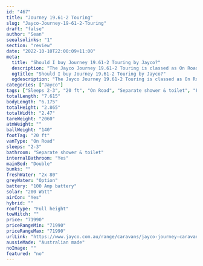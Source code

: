 ```yaml
---
id: "467"
title: "Journey 19.61-2 Touring"
slug: "Jayco-Journey-19-61-2-Touring"
draft: "false"
author: "Sean"
seealsolinks: "1"
section: "review"
date: "2022-10-10T22:00:09+11:00"
meta:
  title: "Should I buy Journey 19.61-2 Touring by Jayco?"
  description: "The Jayco Journey 19.61-2 Touring is classed as On Road, and sleeps 2-3 people. It is Australian made and comes in at 20 ft. It generally has Separate shower & toilet."
  ogtitle: "Should I buy Journey 19.61-2 Touring by Jayco?"
  ogdescription: "The Jayco Journey 19.61-2 Touring is classed as On Road, and sleeps 2-3 people. It is Australian made and comes in at 20 ft. It generally has Separate shower & toilet."
categories: ["Jayco"]
tags: ["Sleeps 2-3", "20 ft", "On Road", "Separate shower & toilet", "Full height", "70 - 80k"]
totalLength: "7.615"
bodyLength: "6.175"
totalHeight: "2.865"
totalWidth: "2.47"
tareWeight: "2060"
atmWeight: ""
ballWeight: "140"
footTag: "20 ft"
vanType: "On Road"
sleeps: "2-3"
bathroom: "Separate shower & toilet"
internalBathroom: "Yes"
mainBed: "Double"
bunks: ""
freshWater: "2x 80"
greyWater: "Option"
battery: "100 Amp battery"
solar: "200 Watt"
airCon: "Yes"
hybrid: ""
roofType: "Full height"
towHitch: ""
price: "71990"
priceRangeMin: "71990"
priceRangeMax: "71990"
urlLink: "https://www.jayco.com.au/range/caravans/jayco-journey-caravan/floor-plans/touring/journey-1961-2jy-my22"
aussieMade: "Australian made"
noImage: ""
featured: "no"
---
```

